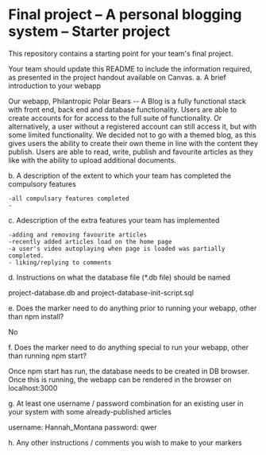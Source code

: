 Final project &ndash; A personal blogging system &ndash; Starter project
==========
This repository contains a starting point for your team's final project.

Your team should update this README to include the information required, as presented in the project handout available on Canvas.
 a. A brief introduction to your webapp

Our webapp, Philantropic Polar Bears -- A Blog is a fully functional stack with front end, back end and database functionality. Users are able to create accounts for for access to the full suite of functionality. Or alternatively, a user without a registered account can still access it, but with some limited functionality. We decided not to go with a themed blog, as this gives users the ability to create their own theme in line with the content they publish. Users are able to read, write, publish and favourite articles as they like with the ability to upload additional documents. 

 b. A description of the extent to which your team has completed the compulsory
 features

    -all compulsary features completed
    -

 c. Adescription of the extra features your team has implemented

    -adding and removing favourite articles
    -recently added articles load on the home page
    -a user's video autoplaying when page is loaded was partially completed. 
    - liking/replying to comments

 d. Instructions on what the database file (*.db file) should be named

project-database.db and project-database-init-script.sql

 e. Does the marker need to do anything prior to running your webapp, other
 than npm install?

No

 f. Does the marker need to do anything special to run your webapp, other than
 running npm start?

 Once npm start has run, the database needs to be created in DB browser. Once this is running, the webapp can be rendered in the browser on localhost:3000


 g. At least one username / password combination for an existing user in your
 system with some already-published articles

username: Hannah_Montana
password: qwer

 h. Any other instructions / comments you wish to make to your markers
